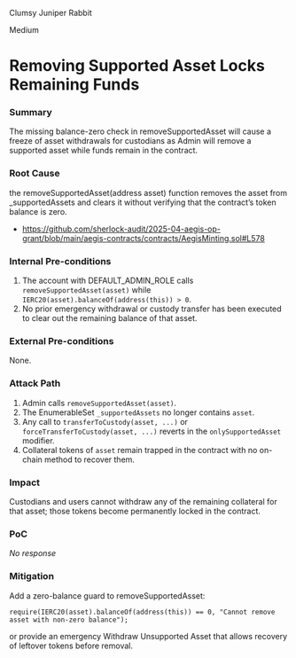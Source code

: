 Clumsy Juniper Rabbit

Medium

# Removing Supported Asset Locks Remaining Funds

### Summary

The missing balance-zero check in removeSupportedAsset will cause a freeze of asset withdrawals for custodians as Admin will remove a supported asset while funds remain in the contract.

### Root Cause

the removeSupportedAsset(address asset) function removes the asset from _supportedAssets and clears it without verifying that the contract’s token balance is zero.
- https://github.com/sherlock-audit/2025-04-aegis-op-grant/blob/main/aegis-contracts/contracts/AegisMinting.sol#L578

### Internal Pre-conditions

1. The account with DEFAULT_ADMIN_ROLE calls `removeSupportedAsset(asset)` while `IERC20(asset).balanceOf(address(this)) > 0`.
2. No prior emergency withdrawal or custody transfer has been executed to clear out the remaining balance of that asset.

### External Pre-conditions

None.

### Attack Path

1. Admin calls `removeSupportedAsset(asset)`.
2. The EnumerableSet `_supportedAssets` no longer contains `asset`.
3. Any call to `transferToCustody(asset, ...)` or `forceTransferToCustody(asset, ...)` reverts in the `onlySupportedAsset` modifier.
4. Collateral tokens of `asset` remain trapped in the contract with no on-chain method to recover them.

### Impact

Custodians and users cannot withdraw any of the remaining collateral for that asset; those tokens become permanently locked in the contract.

### PoC

_No response_

### Mitigation

Add a zero-balance guard to removeSupportedAsset:
```sol
require(IERC20(asset).balanceOf(address(this)) == 0, "Cannot remove asset with non-zero balance");
```
or provide an emergency Withdraw Unsupported Asset that allows recovery of leftover tokens before removal.